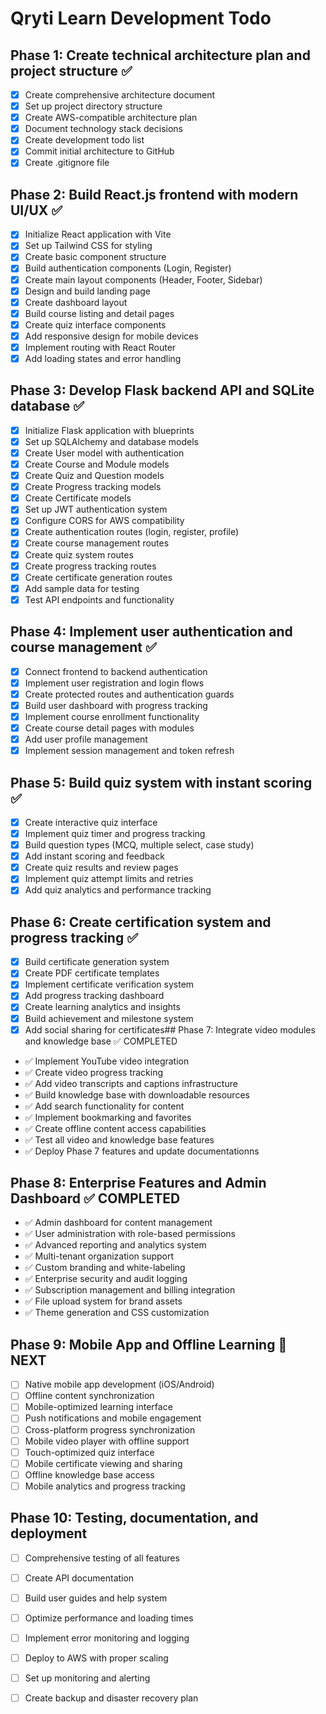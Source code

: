 # Qryti Learn Development Todo

## Phase 1: Create technical architecture plan and project structure ✅
- [x] Create comprehensive architecture document
- [x] Set up project directory structure
- [x] Create AWS-compatible architecture plan
- [x] Document technology stack decisions
- [x] Create development todo list
- [x] Commit initial architecture to GitHub
- [x] Create .gitignore file

## Phase 2: Build React.js frontend with modern UI/UX ✅
- [x] Initialize React application with Vite
- [x] Set up Tailwind CSS for styling
- [x] Create basic component structure
- [x] Build authentication components (Login, Register)
- [x] Create main layout components (Header, Footer, Sidebar)
- [x] Design and build landing page
- [x] Create dashboard layout
- [x] Build course listing and detail pages
- [x] Create quiz interface components
- [x] Add responsive design for mobile devices
- [x] Implement routing with React Router
- [x] Add loading states and error handling

## Phase 3: Develop Flask backend API and SQLite database ✅
- [x] Initialize Flask application with blueprints
- [x] Set up SQLAlchemy and database models
- [x] Create User model with authentication
- [x] Create Course and Module models
- [x] Create Quiz and Question models
- [x] Create Progress tracking models
- [x] Create Certificate models
- [x] Set up JWT authentication system
- [x] Configure CORS for AWS compatibility
- [x] Create authentication routes (login, register, profile)
- [x] Create course management routes
- [x] Create quiz system routes
- [x] Create progress tracking routes
- [x] Create certificate generation routes
- [x] Add sample data for testing
- [x] Test API endpoints and functionality

## Phase 4: Implement user authentication and course management ✅
- [x] Connect frontend to backend authentication
- [x] Implement user registration and login flows
- [x] Create protected routes and authentication guards
- [x] Build user dashboard with progress tracking
- [x] Implement course enrollment functionality
- [x] Create course detail pages with modules
- [x] Add user profile management
- [x] Implement session management and token refresh

## Phase 5: Build quiz system with instant scoring ✅
- [x] Create interactive quiz interface
- [x] Implement quiz timer and progress tracking
- [x] Build question types (MCQ, multiple select, case study)
- [x] Add instant scoring and feedback
- [x] Create quiz results and review pages
- [x] Implement quiz attempt limits and retries
- [x] Add quiz analytics and performance tracking

## Phase 6: Create certification system and progress tracking ✅
- [x] Build certificate generation system
- [x] Create PDF certificate templates
- [x] Implement certificate verification system
- [x] Add progress tracking dashboard
- [x] Create learning analytics and insights
- [x] Build achievement and milestone system
- [x] Add social sharing for certificates## Phase 7: Integrate video modules and knowledge base ✅ COMPLETED
- ✅ Implement YouTube video integration
- ✅ Create video progress tracking
- ✅ Add video transcripts and captions infrastructure
- ✅ Build knowledge base with downloadable resources
- ✅ Add search functionality for content
- ✅ Implement bookmarking and favorites
- ✅ Create offline content access capabilities
- ✅ Test all video and knowledge base features
- ✅ Deploy Phase 7 features and update documentationns

## Phase 8: Enterprise Features and Admin Dashboard ✅ COMPLETED
- ✅ Admin dashboard for content management
- ✅ User administration with role-based permissions  
- ✅ Advanced reporting and analytics system
- ✅ Multi-tenant organization support
- ✅ Custom branding and white-labeling
- ✅ Enterprise security and audit logging
- ✅ Subscription management and billing integration
- ✅ File upload system for brand assets
- ✅ Theme generation and CSS customization

## Phase 9: Mobile App and Offline Learning 🚀 NEXT
- [ ] Native mobile app development (iOS/Android)
- [ ] Offline content synchronization
- [ ] Mobile-optimized learning interface
- [ ] Push notifications and mobile engagement
- [ ] Cross-platform progress synchronization
- [ ] Mobile video player with offline support
- [ ] Touch-optimized quiz interface
- [ ] Mobile certificate viewing and sharing
- [ ] Offline knowledge base access
- [ ] Mobile analytics and progress tracking

## Phase 10: Testing, documentation, and deployment
- [ ] Comprehensive testing of all features
- [ ] Create API documentation
- [ ] Build user guides and help system
- [ ] Optimize performance and loading times
- [ ] Implement error monitoring and logging
- [ ] Deploy to AWS with proper scaling
- [ ] Set up monitoring and alerting
- [ ] Create backup and disaster recovery plan

